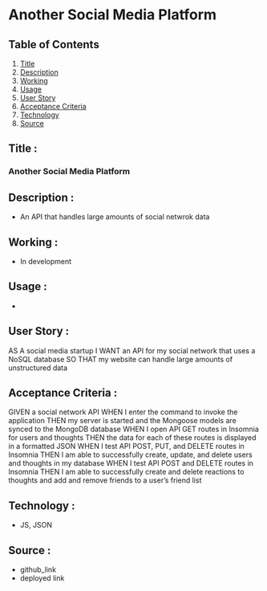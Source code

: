 # Another Social Media Platform

## Table of Contents
1. [Title](#title)
2. [Description](#description)
3. [Working](#working)
4. [Usage](#usage)
5. [User Story](#user-story)
6. [Acceptance Criteria](#acceptance-criteria)
7. [Technology](#technology)
8. [Source](#source)

## Title :
### Another Social Media Platform


## Description :
* An API that handles large amounts of social netwrok data

## Working :
- In development

## Usage :
- 

## User Story :
AS A social media startup
I WANT an API for my social network that uses a NoSQL database
SO THAT my website can handle large amounts of unstructured data

## Acceptance Criteria :
GIVEN a social network API
WHEN I enter the command to invoke the application
THEN my server is started and the Mongoose models are synced to the MongoDB database
WHEN I open API GET routes in Insomnia for users and thoughts
THEN the data for each of these routes is displayed in a formatted JSON
WHEN I test API POST, PUT, and DELETE routes in Insomnia
THEN I am able to successfully create, update, and delete users and thoughts in my database
WHEN I test API POST and DELETE routes in Insomnia
THEN I am able to successfully create and delete reactions to thoughts and add and remove friends to a user’s friend list

## Technology :
- JS, JSON

## Source :
- github_link
- deployed link